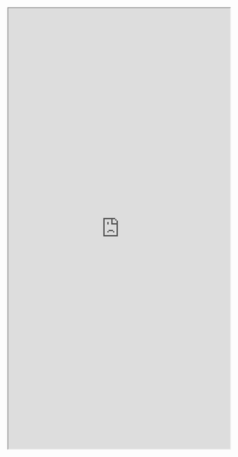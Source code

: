 <iframe 
src="https://coda.io/embed/jD38E5fJk_/#Full-Active-Inference-Ontology_tuuOJ_Ew/r14&view=full&viewMode=embedplay&hideSections=true" 
width=900 
height=1000 
style="max-width: 100%;" 
allow="fullscreen">
</iframe>